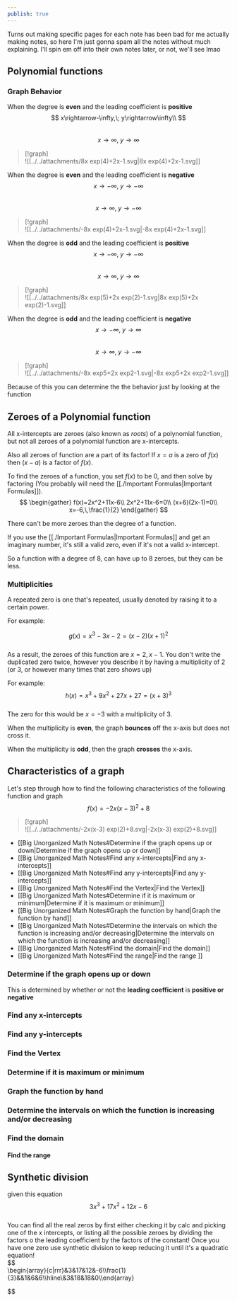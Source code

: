 ```yaml
---
publish: true
---
```

  
Turns out making specific pages for each note has been bad for me actually making notes, so here I'm just gonna spam all the notes without much explaining. I'll spin em off into their own notes later, or not, we'll see lmao  
  
## Polynomial functions  
### Graph Behavior  
When the degree is **even** and the leading coefficient is **positive**  
$$  
x\rightarrow-\infty,\; y\rightarrow\infty\\  
$$  
$$  
x\rightarrow\infty,\; y\rightarrow\infty  
$$  
> [!graph]  
> ![[../../attachments/8x exp(4)+2x-1.svg|8x exp(4)+2x-1.svg]]  
  
  
When the degree is **even** and the leading coefficient is **negative**  
$$  
x\rightarrow-\infty,\; y\rightarrow-\infty  
$$  
$$  
x\rightarrow\infty,\; y\rightarrow-\infty  
$$  
> [!graph]  
> ![[../../attachments/-8x exp(4)+2x-1.svg|-8x exp(4)+2x-1.svg]]  
  
When the degree is **odd** and the leading coefficient is **positive**  
$$  
x\rightarrow-\infty,\; y\rightarrow-\infty  
$$  
$$  
x\rightarrow\infty,\; y\rightarrow\infty  
$$  
> [!graph]  
> ![[../../attachments/8x exp(5)+2x exp(2)-1.svg|8x exp(5)+2x exp(2)-1.svg]]  
  
When the degree is **odd** and the leading coefficient is **negative**  
$$  
x\rightarrow-\infty,\; y\rightarrow\infty  
$$  
$$  
x\rightarrow\infty,\; y\rightarrow-\infty  
$$  
> [!graph]  
> ![[../../attachments/-8x exp5+2x exp2-1.svg|-8x exp5+2x exp2-1.svg]]  
  
Because of this you can determine the the behavior just by looking at the function  
  
## Zeroes of a Polynomial function  
All x-intercepts are zeroes (also known as *roots*) of a polynomial function, but not all zeroes of a polynomial function are x-intercepts.  
  
Also all zeroes of function are a part of its factor! If $x=a$ is a zero of $f(x)$ then $(x-a)$ is a factor of $f(x)$.  
  
  
To find the zeroes of a function, you set $f(x)$ to be 0, and then solve by factoring (You probably will need the [[./Important Formulas|Important Formulas]]).  
$$  
\begin{gather}  
f(x)=2x^2+11x-6\\  
2x^2+11x-6=0\\  
(x+6)(2x-1)=0\\  
x=-6,\,\frac{1}{2}  
\end{gather}  
$$  
  
There can't be more zeroes than the degree of a function.  
  
If you use the [[./Important Formulas|Important Formulas]] and get an imaginary number, it's still a valid zero, even if it's not a valid x-intercept.  
  
So a function with a degree of 8, can have up to 8 zeroes, but they can be less.  
  
### Multiplicities  
A repeated zero is one that's repeated, usually denoted by raising it to a certain power.  
  
For example:  
  
$$  
g(x)=x^3-3x-2=(x-2)(x+1)^2  
$$  
As a result, the zeroes of this function are $x=2,\,x-1$. You don't write the duplicated zero twice, however you describe it by having a multiplicity of 2 (or 3, or however many times that zero shows up)  
  
For example:  
$$  
h(x)=x^3+9x^2+27x+27=(x+3)^3  
$$  
The zero for this would be $x=-3$ with a multiplicity of 3.  
  
When the multiplicity is **even**, the graph **bounces** off the x-axis but does not cross it.  
  
When the multiplicity is **odd**, then the graph **crosses** the x-axis.  
  
## Characteristics of a graph  
Let's step through how to find the following characteristics of the following function and graph  
$$  
f(x)=-2x(x-3)^2+8  
$$  
> [!graph]  
> ![[../../attachments/-2x(x-3) exp(2)+8.svg|-2x(x-3) exp(2)+8.svg]]  
  
- [[Big Unorganized Math Notes#Determine if the graph opens up or down|Determine if the graph opens up or down]]  
- [[Big Unorganized Math Notes#Find any x-intercepts|Find any x-intercepts]]  
- [[Big Unorganized Math Notes#Find any y-intercepts|Find any y-intercepts]]  
- [[Big Unorganized Math Notes#Find the Vertex|Find the Vertex]]  
- [[Big Unorganized Math Notes#Determine if it is maximum or minimum|Determine if it is maximum or minimum]]  
- [[Big Unorganized Math Notes#Graph the function by hand|Graph the function by hand]]  
- [[Big Unorganized Math Notes#Determine the intervals on which the function is increasing and/or decreasing|Determine the intervals on which the function is increasing and/or decreasing]]  
- [[Big Unorganized Math Notes#Find the domain|Find the domain]]  
- [[Big Unorganized Math Notes#Find the range|Find the range ]]  
  
### Determine if the graph opens up or down  
This is determined by whether or not the **leading coefficient** is **positive or negative**  
### Find any x-intercepts  
### Find any y-intercepts  
### Find the Vertex  
### Determine if it is maximum or minimum  
### Graph the function by hand  
### Determine the intervals on which the function is increasing and/or decreasing  
### Find the domain  
#### Find the range   
  
  
## Synthetic division  
given this equation  
$$  
3x^3+17x^2+12x-6  
$$  
You can find all the real zeros by first either checking it by calc and picking one of the x intercepts, or listing all the possible zeroes by dividing the factors o the leading coefficient by the factors of the constant! Once you have one zero use synthetic division to keep reducing it until it's a quadratic equation!   
$$  
\begin{array}{c|rrr}&3&17&12&-6\\\frac{1}{3}&&1&6&6\\\hline\\&3&18&18&0\\\end{array}  
  
$$